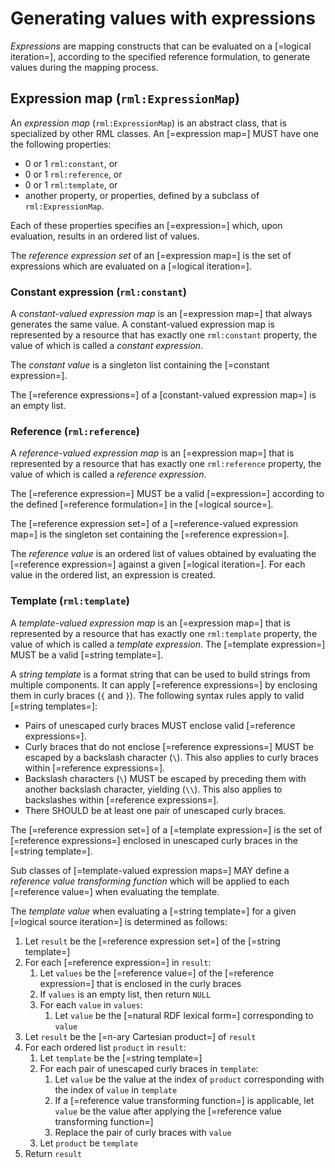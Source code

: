 # Generating values with expressions

<dfn>Expressions</dfn> are mapping constructs that can be evaluated on a [=logical iteration=], according to the specified reference formulation, to generate values during the mapping process.

## Expression map (`rml:ExpressionMap`)

An <dfn>expression map</dfn> (`rml:ExpressionMap`) is an abstract class, that is specialized by other RML classes. An [=expression map=] MUST have one the following properties:
* 0 or 1 `rml:constant`, or
* 0 or 1 `rml:reference`, or
* 0 or 1 `rml:template`, or
* another property, or properties, defined by a subclass of `rml:ExpressionMap`.

Each of these properties specifies an [=expression=] which, upon evaluation, results in an ordered list of values.

The <dfn>reference expression set</dfn> of an [=expression map=] is the set of expressions which are evaluated on a [=logical iteration=].

### Constant expression (`rml:constant`)

A <dfn>constant-valued expression map</dfn> is an [=expression map=] that always generates the same value. A constant-valued expression map is represented by a resource that has exactly one `rml:constant` property, the value of which is called a <dfn>constant expression</dfn>.

The <dfn>constant value</dfn> is a singleton list containing the [=constant expression=].

The [=reference expressions=] of a [constant-valued expression map=] is an empty list.

### Reference (`rml:reference`)
A <dfn>reference-valued expression map</dfn> is an [=expression map=] that is represented by a resource that has exactly one `rml:reference` property, the value of which is called a <dfn>reference expression</dfn>.

The [=reference expression=] MUST be a valid [=expression=] according to the defined [=reference formulation=] in the [=logical source=].

The [=reference expression set=] of a [=reference-valued expression map=] is the singleton set containing the [=reference expression=].

The <dfn>reference value</dfn> is an ordered list of values obtained by evaluating the [=reference expression=] against a given [=logical iteration=].
For each value in the ordered list, an expression is created.

### Template (`rml:template`)
A <dfn>template-valued expression map</dfn> is an [=expression map=] that is represented by a resource that has exactly one `rml:template` property, the value of which is called a <dfn>template expression</dfn>. The [=template expression=] MUST be a valid [=string template=].

A <dfn>string template</dfn> is a format string that can be used to build strings from multiple components. It can apply [=reference expressions=] by enclosing them in curly braces (`{` and `}`). The following syntax rules apply to valid [=string templates=]:

* Pairs of unescaped curly braces MUST enclose valid [=reference expressions=].
* Curly braces that do not enclose [=reference expressions=] MUST be escaped by a backslash character (`\`). This also applies to curly braces within [=reference expressions=].
* Backslash characters (`\`) MUST be escaped by preceding them with another backslash character, yielding (`\\`). This also applies to backslashes within [=reference expressions=].
* There SHOULD be at least one pair of unescaped curly braces.

The [=reference expression set=] of a [=template expression=] is the set of [=reference expressions=] enclosed in unescaped curly braces in the [=string template=].

Sub classes of [=template-valued expression maps=] MAY define a <dfn>reference value transforming function</dfn> which will be applied to each [=reference value=] when evaluating the template.

The <dfn>template value</dfn> when evaluating a [=string template=] for a given [=logical source iteration=] is determined as follows:
1. Let `result` be the [=reference expression set=] of the [=string template=]
2. For each [=reference expression=] in `result`:
    1. Let `values` be the [=reference value=] of the [=reference expression=] that is enclosed in the curly braces
    2. If `values` is an empty list, then return `NULL`
    3. For each `value` in `values`:
        1. Let `value` be the [=natural RDF lexical form=] corresponding to `value`
3. Let `result` be the [=n-ary Cartesian product=] of `result`
4. For each ordered list `product` in `result`:
    1. Let `template` be the [=string template=]
    2. For each pair of unescaped curly braces in `template`:
        1. Let `value` be the value at the index of `product` corresponding with the index of `value` in `template`
        2. If a [=reference value transforming function=] is applicable, let `value` be the value after applying the [=reference value transforming function=]
        3. Replace the pair of curly braces with `value`
    3. Let `product` be `template`
5. Return `result`
